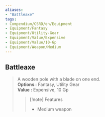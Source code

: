 ```yaml
---
aliases:
- "Battleaxe"
tags:
- Compendium/CSRD/en/Equipment
- Equipment/Fantasy
- Equipment/Utility-Gear
- Equipment/Value/Expensive
- Equipment/Value/10-Gp
- Equipment/Weapon/Medium
---
```


  
## Battleaxe  
  
>A wooden pole with a blade on one end.  
> **Options :** Fantasy, Utility Gear  
> **Value :** Expensive, 10 Gp  
>>[!note] Features  
>> - Medium weapon